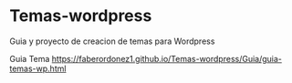 # Temas-wordpress
Guia y proyecto de creacion de temas para Wordpress

Guia Tema
https://faberordonez1.github.io/Temas-wordpress/Guia/guia-temas-wp.html
